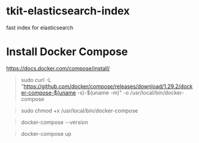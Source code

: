 # tkit-elasticsearch-index

fast index for elasticsearch

# Install Docker Compose

https://docs.docker.com/compose/install/

> sudo curl -L "https://github.com/docker/compose/releases/download/1.29.2/docker-compose-$(uname -s)-$(uname -m)" -o /usr/local/bin/docker-compose

> sudo chmod +x /usr/local/bin/docker-compose

> docker-compose --version

> docker-compose up

